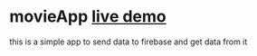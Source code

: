 # movieApp [live demo]([react-movie-add.netlify.app/](https://react-movie-add.netlify.app/))
this is a simple app to send data to firebase and get data from it
